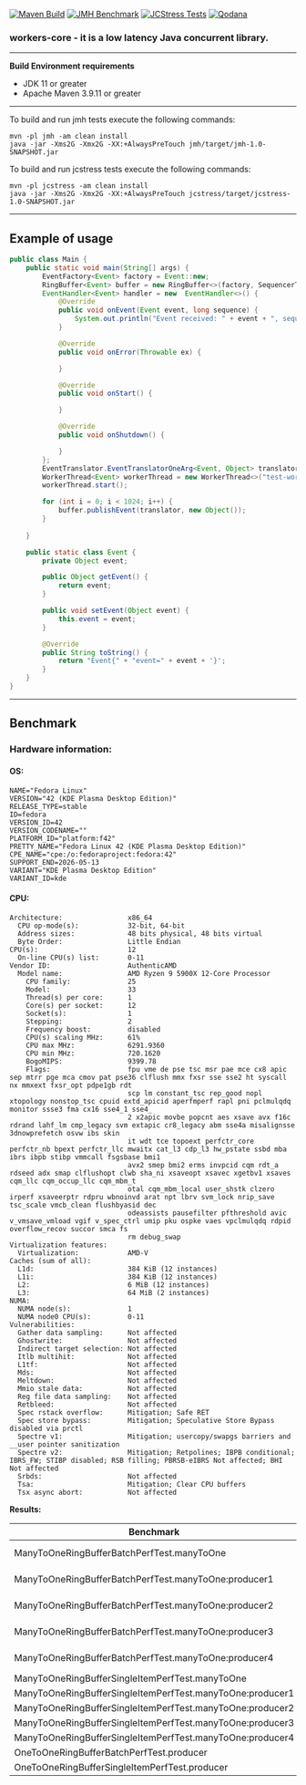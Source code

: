 [![Maven Build](https://github.com/ryntric/workers-core-parent/actions/workflows/build.yml/badge.svg)](https://github.com/ryntric/workers-core-parent/actions/workflows/build.yml)
[![JMH Benchmark](https://github.com/ryntric/workers-core-parent/actions/workflows/jmh.yml/badge.svg)](https://github.com/ryntric/workers-core-parent/actions/workflows/jmh.yml)
[![JCStress Tests](https://github.com/ryntric/workers-core-parent/actions/workflows/jcstress.yml/badge.svg)](https://github.com/ryntric/workers-core-parent/actions/workflows/jcstress.yml)
[![Qodana](https://github.com/ryntric/workers-core-parent/actions/workflows/qodana_code_quality.yml/badge.svg)](https://github.com/ryntric/workers-core-parent/actions/workflows/qodana_code_quality.yml)

### workers-core - it is a low latency Java concurrent library.

---
**Build Environment requirements**
- JDK 11 or greater
- Apache Maven 3.9.11 or greater

---
To build and run jmh tests execute the following commands:
```shell
mvn -pl jmh -am clean install
java -jar -Xms2G -Xmx2G -XX:+AlwaysPreTouch jmh/target/jmh-1.0-SNAPSHOT.jar
```
To build and run jcstress tests execute the following commands:
```shell
mvn -pl jcstress -am clean install
java -jar -Xms2G -Xmx2G -XX:+AlwaysPreTouch jcstress/target/jcstress-1.0-SNAPSHOT.jar 
```
---

Example of usage
--- 

```java
public class Main {
    public static void main(String[] args) {
        EventFactory<Event> factory = Event::new;
        RingBuffer<Event> buffer = new RingBuffer<>(factory, SequencerType.SINGLE_PRODUCER, WaitPolicy.SPINNING, 1024);
        EventHandler<Event> handler = new  EventHandler<>() {
            @Override
            public void onEvent(Event event, long sequence) {
                System.out.println("Event received: " + event + ", sequence: " + sequence);
            }

            @Override
            public void onError(Throwable ex) {

            }

            @Override
            public void onStart() {

            }

            @Override
            public void onShutdown() {

            }
        };
        EventTranslator.EventTranslatorOneArg<Event, Object> translator = Event::setEvent;
        WorkerThread<Event> workerThread = new WorkerThread<>("test-worker", new ThreadGroup("thread-group"), buffer, WaitPolicy.PARKING, handler, BatchSizeLimit._1_2);
        workerThread.start();

        for (int i = 0; i < 1024; i++) {
            buffer.publishEvent(translator, new Object());
        }
        
    }

    public static class Event {
        private Object event;

        public Object getEvent() {
            return event;
        }

        public void setEvent(Object event) {
            this.event = event;
        }

        @Override
        public String toString() {
            return "Event{" + "event=" + event + '}';
        }
    }
}
```

---
## Benchmark

### Hardware information:

#### OS:

```text
NAME="Fedora Linux"
VERSION="42 (KDE Plasma Desktop Edition)"
RELEASE_TYPE=stable
ID=fedora
VERSION_ID=42
VERSION_CODENAME=""
PLATFORM_ID="platform:f42"
PRETTY_NAME="Fedora Linux 42 (KDE Plasma Desktop Edition)"
CPE_NAME="cpe:/o:fedoraproject:fedora:42"
SUPPORT_END=2026-05-13
VARIANT="KDE Plasma Desktop Edition"
VARIANT_ID=kde
```

#### CPU:

```text
Architecture:                x86_64
  CPU op-mode(s):            32-bit, 64-bit
  Address sizes:             48 bits physical, 48 bits virtual
  Byte Order:                Little Endian
CPU(s):                      12
  On-line CPU(s) list:       0-11
Vendor ID:                   AuthenticAMD
  Model name:                AMD Ryzen 9 5900X 12-Core Processor
    CPU family:              25
    Model:                   33
    Thread(s) per core:      1
    Core(s) per socket:      12
    Socket(s):               1
    Stepping:                2
    Frequency boost:         disabled
    CPU(s) scaling MHz:      61%
    CPU max MHz:             6291.9360
    CPU min MHz:             720.1620
    BogoMIPS:                9399.78
    Flags:                   fpu vme de pse tsc msr pae mce cx8 apic sep mtrr pge mca cmov pat pse36 clflush mmx fxsr sse sse2 ht syscall nx mmxext fxsr_opt pdpe1gb rdt
                             scp lm constant_tsc rep_good nopl xtopology nonstop_tsc cpuid extd_apicid aperfmperf rapl pni pclmulqdq monitor ssse3 fma cx16 sse4_1 sse4_
                             2 x2apic movbe popcnt aes xsave avx f16c rdrand lahf_lm cmp_legacy svm extapic cr8_legacy abm sse4a misalignsse 3dnowprefetch osvw ibs skin
                             it wdt tce topoext perfctr_core perfctr_nb bpext perfctr_llc mwaitx cat_l3 cdp_l3 hw_pstate ssbd mba ibrs ibpb stibp vmmcall fsgsbase bmi1 
                             avx2 smep bmi2 erms invpcid cqm rdt_a rdseed adx smap clflushopt clwb sha_ni xsaveopt xsavec xgetbv1 xsaves cqm_llc cqm_occup_llc cqm_mbm_t
                             otal cqm_mbm_local user_shstk clzero irperf xsaveerptr rdpru wbnoinvd arat npt lbrv svm_lock nrip_save tsc_scale vmcb_clean flushbyasid dec
                             odeassists pausefilter pfthreshold avic v_vmsave_vmload vgif v_spec_ctrl umip pku ospke vaes vpclmulqdq rdpid overflow_recov succor smca fs
                             rm debug_swap
Virtualization features:     
  Virtualization:            AMD-V
Caches (sum of all):         
  L1d:                       384 KiB (12 instances)
  L1i:                       384 KiB (12 instances)
  L2:                        6 MiB (12 instances)
  L3:                        64 MiB (2 instances)
NUMA:                        
  NUMA node(s):              1
  NUMA node0 CPU(s):         0-11
Vulnerabilities:             
  Gather data sampling:      Not affected
  Ghostwrite:                Not affected
  Indirect target selection: Not affected
  Itlb multihit:             Not affected
  L1tf:                      Not affected
  Mds:                       Not affected
  Meltdown:                  Not affected
  Mmio stale data:           Not affected
  Reg file data sampling:    Not affected
  Retbleed:                  Not affected
  Spec rstack overflow:      Mitigation; Safe RET
  Spec store bypass:         Mitigation; Speculative Store Bypass disabled via prctl
  Spectre v1:                Mitigation; usercopy/swapgs barriers and __user pointer sanitization
  Spectre v2:                Mitigation; Retpolines; IBPB conditional; IBRS_FW; STIBP disabled; RSB filling; PBRSB-eIBRS Not affected; BHI Not affected
  Srbds:                     Not affected
  Tsa:                       Mitigation; Clear CPU buffers
  Tsx async abort:           Not affected

```

**Results:**

| Benchmark                                                 | Mode  | Cnt | Score          | Error          | Units |
| --------------------------------------------------------- | ------|-----|----------------|----------------| ----- |
| ManyToOneRingBufferBatchPerfTest.manyToOne                | thrpt | 5   | 633888117.801  | ± 22445370.207 | ops/s |
| ManyToOneRingBufferBatchPerfTest.manyToOne:producer1      | thrpt | 5   | 158096131.392  | ±  6493754.594 | ops/s |
| ManyToOneRingBufferBatchPerfTest.manyToOne:producer2      | thrpt | 5   | 158349082.843  | ±  6794095.824 | ops/s |
| ManyToOneRingBufferBatchPerfTest.manyToOne:producer3      | thrpt | 5   | 158816849.255  | ±  5161001.374 | ops/s |
| ManyToOneRingBufferBatchPerfTest.manyToOne:producer4      | thrpt | 5   | 158626054.311  | ±  5381796.289 | ops/s |
| ManyToOneRingBufferSingleItemPerfTest.manyToOne           | thrpt | 5   | 38105340.990   | ±   840096.599 | ops/s |
| ManyToOneRingBufferSingleItemPerfTest.manyToOne:producer1 | thrpt | 5   | 9531410.450    | ±   905999.350 | ops/s |
| ManyToOneRingBufferSingleItemPerfTest.manyToOne:producer2 | thrpt | 5   | 9550906.957    | ±   478558.760 | ops/s |
| ManyToOneRingBufferSingleItemPerfTest.manyToOne:producer3 | thrpt | 5   | 9454564.351    | ±   603505.427 | ops/s |
| ManyToOneRingBufferSingleItemPerfTest.manyToOne:producer4 | thrpt | 5   | 9568459.232    | ±   442088.816 | ops/s |
| OneToOneRingBufferBatchPerfTest.producer                  | thrpt | 5   | 436154321.131  | ±   410209.874 | ops/s |
| OneToOneRingBufferSingleItemPerfTest.producer             | thrpt | 5   | 145633732.829  | ±   604711.778 | ops/s |
